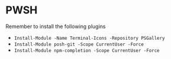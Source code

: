 # PWSH

Remember to install the following plugins

- `Install-Module -Name Terminal-Icons -Repository PSGallery`
- `Install-Module posh-git -Scope CurrentUser -Force`
- `Install-Module npm-completion -Scope CurrentUser -Force`
